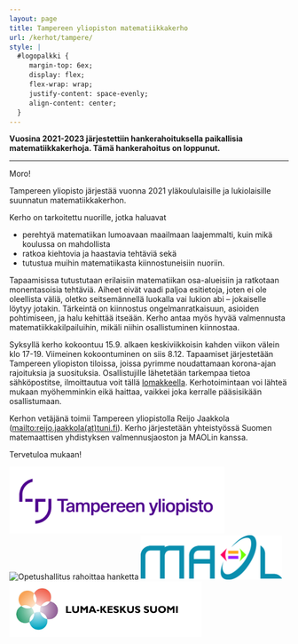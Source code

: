 ```yaml
---
layout: page
title: Tampereen yliopiston matematiikkakerho
url: /kerhot/tampere/
style: |
  #logopalkki {
     margin-top: 6ex;
     display: flex;
     flex-wrap: wrap;
     justify-content: space-evenly;
     align-content: center;
  }
---
```


**Vuosina 2021-2023 järjestettiin hankerahoituksella paikallisia matematiikkakerhoja. Tämä hankerahoitus on loppunut.**

----------

Moro!

Tampereen yliopisto järjestää vuonna 2021 yläkoululaisille ja lukiolaisille
suunnatun matematiikkakerhon.


Kerho on tarkoitettu nuorille, jotka haluavat

- perehtyä matematiikan lumoavaan maailmaan
  laajemmalti, kuin mikä koulussa on mahdollista
- ratkoa kiehtovia ja haastavia tehtäviä sekä
- tutustua muihin matematiikasta kiinnostuneisiin nuoriin.

Tapaamisissa tutustutaan erilaisiin matematiikan osa-alueisiin
ja ratkotaan monentasoisia tehtäviä. Aiheet eivät vaadi paljoa esitietoja,
joten ei ole oleellista väliä, oletko seitsemännellä luokalla vai lukion abi&nbsp;&ndash;
jokaiselle löytyy jotakin.  Tärkeintä on kiinnostus ongelmanratkaisuun,
asioiden pohtimiseen, ja halu kehittää itseään.  Kerho antaa myös hyvää
valmennusta matematiikkakilpailuihin, mikäli niihin osallistuminen kiinnostaa.

Syksyllä kerho kokoontuu 15.9. alkaen keskiviikkoisin kahden viikon välein klo 17-19. Viimeinen kokoontuminen on siis 8.12. Tapaamiset järjestetään Tampereen yliopiston tiloissa, joissa pyrimme noudattamaan korona-ajan rajoituksia ja suosituksia. Osallistujille lähetetään tarkempaa tietoa sähköpostitse, ilmoittautua voit tällä [lomakkeella](https://forms.office.com/Pages/ResponsePage.aspx?id=r0Rp-nzM2EyRVMARMnmJEIF62OEBjZpNoceLiQDYoKdUNFpYVkhWTU5INVJUQUYzV0NTVVEzNjkzTS4u). Kerhotoimintaan voi lähteä mukaan myöhemminkin eikä haittaa, vaikkei joka kerralle pääsisikään osallistumaan.

Kerhon vetäjänä toimii Tampereen yliopistolla Reijo Jaakkola
(<mailto:reijo.jaakkola(at)tuni.fi>).  Kerho järjestetään yhteistyössä Suomen
matemaattisen yhdistyksen valmennusjaoston ja MAOLin kanssa.

Tervetuloa mukaan!

<div id="logopalkki">
<img src="/kuvat/tau-logo-fin.png" alt="Tampereen Yliopisto" height="120"/>
<img src="/kuvat/oph.png" alt="Opetushallitus rahoittaa hanketta" height="100"/>
<img src="/kuvat/maol.jpg" alt="MAOL" height="80"/>
<img src="/kuvat/lumakeskus.jpg" alt="LUMA-keskus Suomi" height="100"/>
</div>
